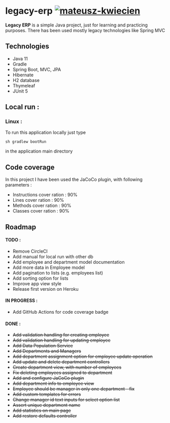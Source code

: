 # legacy-erp [![mateusz-kwiecien](https://circleci.com/gh/mateusz-kwiecien/legacy-erp.svg?style=shield)](https://app.circleci.com/pipelines/github/mateusz-kwiecien/legacy-erp?branch=master)

**Legacy ERP** is a simple Java project, just for learning and practicing purposes. There has been
used mostly legacy technologies like Spring MVC

## Technologies

* Java 11
* Gradle
* Spring Boot, MVC, JPA
* Hibernate
* H2 database
* Thymeleaf
* JUnit 5

## Local run :

### Linux :

To run this application locally just type 

`sh gradlew bootRun` 

in the application main directory

## Code coverage

In this project I have been used the JaCoCo plugin, with following parameters :
* Instructions cover ration : 90%
* Lines cover ration : 90%
* Methods cover ration : 90%
* Classes cover ration : 90%

## Roadmap

#### TODO :

* Remove CircleCI
* Add manual for local run with other db
* Add employee and department model documentation
* Add more data in Employee model
* Add pagination to lists (e.g. employees list)
* Add sorting option for lists
* Improve app view style
* Release first version on Heroku

#### IN PROGRESS :

* Add GitHub Actions for code coverage badge

#### DONE :
* ~~Add validation handling for creating employee~~
* ~~Add validation handling for updating employee~~
* ~~Add Data Population Service~~
* ~~Add Departments and Managers~~
* ~~Add department assignment option for employee update operation~~
* ~~Add update and delete department controllers~~
* ~~Create department view, with number of employees~~
* ~~Fix deleting employees assigned to department~~
* ~~Add and configure JaCoCo plugin~~
* ~~Add department info to employee view~~
* ~~Employee should be manager in only one department - fix~~
* ~~Add custom templates for errors~~
* ~~Change manager id text inputs for select option list~~
* ~~Assert unique department name~~
* ~~Add statistics on main page~~
* ~~Add restore defaults controller~~